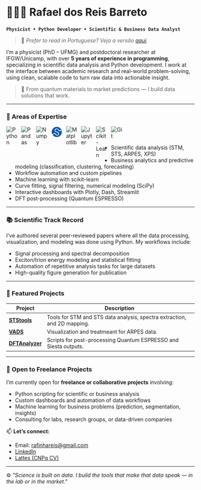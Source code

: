 # 👨🏻‍🔬 Rafael dos Reis Barreto

**`Physicist • Python Developer • Scientific & Business Data Analyst`**

> 📘 _Prefer to read in Portuguese? Veja a versão [aqui](README_Pt.md)._

I’m a physicist (PhD – UFMG) and postdoctoral researcher at IFGW/Unicamp, with over **5 years of experience in programming**, specializing in scientific data analysis and Python development. I work at the interface between academic research and real-world problem-solving, using clean, scalable code to turn raw data into actionable insight.

> 🧪 From quantum materials to market predictions — I build data solutions that work.

---

### 🧠 Areas of Expertise

<img align="left" alt="Python" width="30px" style="padding-right:10px;" src="https://cdn.jsdelivr.net/gh/devicons/devicon/icons/python/python-original.svg"/>
<img align="left" alt="Pandas" width="30px" style="padding-right:10px;" src="https://cdn.jsdelivr.net/gh/devicons/devicon/icons/pandas/pandas-original.svg"/>
<img align="left" alt="Numpy" width="30px" style="padding-right:10px;" src="https://cdn.jsdelivr.net/gh/devicons/devicon/icons/numpy/numpy-original.svg"/>
<img align="left" alt="SciPy" width="30px" style="padding-right:10px;" src="https://raw.githubusercontent.com/scipy/scipy/main/doc/source/_static/logo.svg"/>
<img align="left" alt="Matplotlib" width="30px" style="padding-right:10px;" src="https://cdn.jsdelivr.net/gh/devicons/devicon/icons/matplotlib/matplotlib-original.svg"/>
<img align="left" alt="Jupyter" width="30px" style="padding-right:10px;" src="https://cdn.jsdelivr.net/gh/devicons/devicon/icons/jupyter/jupyter-original.svg"/>
<img align="left" alt="Scikit-Learn" width="30px" style="padding-right:10px;" src="https://raw.githubusercontent.com/scikit-learn/scikit-learn/main/doc/logos/scikit-learn-logo.png"/>
<img align="left" alt="Git" width="30px" style="padding-right:10px;" src="https://cdn.jsdelivr.net/gh/devicons/devicon/icons/git/git-original.svg"/>
<br/><br/>

- Scientific data analysis (STM, STS, ARPES, XPS)
- Business analytics and predictive modeling (classification, clustering, forecasting)
- Workflow automation and custom pipelines
- Machine learning with scikit-learn
- Curve fitting, signal filtering, numerical modeling (SciPy)
- Interactive dashboards with Plotly, Dash, Streamlit
- DFT post-processing (Quantum ESPRESSO)

---

### 📚 Scientific Track Record

I’ve authored several peer-reviewed papers where all the data processing, visualization, and modeling was done using Python. My workflows include:
- Signal processing and spectral decomposition
- Exciton/trion energy modeling and statistical fitting
- Automation of repetitive analysis tasks for large datasets
- High-quality figure generation for publication

---

### 🔬 Featured Projects

| Project | Description |
|--------|-------------|
| [**STStools**](https://github.com/rafinhareis/STMnanosurf) | Tools for STM and STS data analysis, spectra extraction, and 2D mapping. |
| [**VADS**](https://github.com/rafinhareis/vads) | Visualization and treatmeant for ARPES data. |
| [**DFTAnalyzer**](https://github.com/rafinhareis/DFTAnalyzerLib) | Scripts for post-processing Quantum ESPRESSO and Siesta outputs. |

---

### 💼 Open to Freelance Projects

I’m currently open for **freelance or collaborative projects** involving:

- Python scripting for scientific or business analysis
- Custom dashboards and automation of data workflows
- Machine learning for business problems (prediction, segmentation, insights)
- Consulting for labs, research groups, or data-driven companies

📫 **Let’s connect:**  
- Email: rafinhareis@gmail.com  
- [LinkedIn](https://linkedin.com/in/rafinhareis)  
- [Lattes (CNPq CV)](http://lattes.cnpq.br/XXXXXXXXXXXX)

---

⚙️ *"Science is built on data. I build the tools that make that data speak — in the lab or in the market."*
